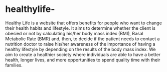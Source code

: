 # healthylife-
Healthy Life is a website that offers benefits for people who want to change their health habits and lifestyle. It aims to determine whether the client is obesied or not by calculating his/her body mass index (BMI), Basal Metabolic Rate (BMR) and, then, to decide if the patient needs to contact a nutrition doctor to raise his/her awareness of the importance of having a healthy lifestyle by depending on the results of the body mass index. We aim to create a healthier society where individuals are able to have a better health, longer lives, and more opportunities to spend quality time with their families.
